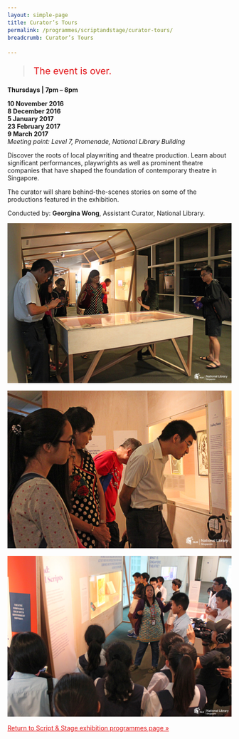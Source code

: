 ```yaml
---
layout: simple-page
title: Curator’s Tours
permalink: /programmes/scriptandstage/curator-tours/
breadcrumb: Curator’s Tours

---
```


<blockquote style="color: #E21216; font-size: 150%;">The event is over.</blockquote>

__Thursdays &#124; 7pm – 8pm__

__10 November 2016__<br>
__8 December 2016__<br>
__5 January 2017__<br>
__23 February 2017__<br>
__9 March 2017__<br>
_Meeting point: Level 7, Promenade, National Library Building_

Discover the roots of local playwriting and theatre production. Learn about significant performances, playwrights as well as prominent theatre companies that have shaped the foundation of contemporary theatre in Singapore.

The curator will share behind-the-scenes stories on some of the productions featured in the exhibition. 

Conducted by: __Georgina Wong__, Assistant Curator, National Library.

![A photo of a tour at the exhibition, with the curator talking about showcase.](/images/event-images/script-and-stage-onsite/SS08.jpg)

![A photo of a tour at the exhibition. Visitors look into a wall showcase.](/images/event-images/script-and-stage-onsite/SS09.jpg)

![A photo of a tour at the exhibition. The curator is giving the tour.](/images/event-images/script-and-stage-onsite/SS12.jpg)

<a href="/exhibitions/past-exhibitions/scriptandstage/programmes/" style="color:#E21216;">Return to Script &amp; Stage exhibition programmes page &#187;</a>
